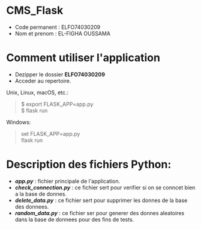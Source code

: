 # CMS_Flask

* Code permanent : ELFO74030209
* Nom et prenom : EL-FIGHA OUSSAMA

# Comment utiliser l'application

* Dezipper le dossier **ELFO74030209**
* Acceder au repertoire.

Unix, Linux, macOS, etc.:

> $ export FLASK_APP=app.py \
> $ flask run

Windows:

> set FLASK_APP=app.py \
> flask run

# Description des fichiers Python:

* **_app.py_** : fichier principale de l'application.
* _**check_connection.py**_ : ce fichier sert pour verifier si on se conncet
  bien a la base de donnes.
* **_delete_data.py_** : ce fichier sert pour supprimer les donnes de la base
  des donnees.
* **_random_data.py_** : ce fichier ser pour generer des donnes aleatoires dans
  la base de donnees pour des fins de tests.
